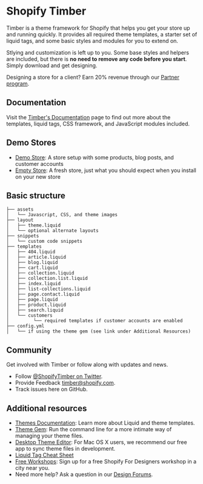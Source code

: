 Shopify Timber
=====================

Timber is a theme framework for Shopify that helps you get your store up and running quickly. It provides all required theme templates, a starter set of liquid tags, and some basic styles and modules for you to extend on.

Stlying and customization is left up to you. Some base styles and helpers are included, but there is **no need to remove any code before you start**. Simply download and get designing.

Designing a store for a client? Earn 20% revenue through our <a href="http://www.shopify.com/partners">Partner program<a/>.

Documentation
---------------------
Visit the [Timber's Documentation](http://shopify.com/timber/documentation) page to find out more about the templates, liquid tags, CSS framework, and JavaScript modules included.

Demo Stores
---------------------
- [Demo Store](https://timber-demo.myshopify.com/): A store setup with some products, blog posts, and customer accounts
- [Empty Store](https://timber-demo-empty.myshopify.com/): A fresh store, just what you should expect when you install on your new store

Basic structure
---------------
```
├── assets
│   └── Javascript, CSS, and theme images
├── layout
│   ├── theme.liquid
│   └── optional alternate layouts
├── snippets
│   └── custom code snippets
├── templates
│   ├── 404.liquid
│   ├── article.liquid
│   ├── blog.liquid
│   ├── cart.liquid
│   ├── collection.liquid
│   ├── collection.list.liquid
│   ├── index.liquid
│   ├── list-collections.liquid
│   ├── page.contact.liquid
│   ├── page.liquid
│   ├── product.liquid
│   ├── search.liquid
│   └── customers
│         └── required templates if customer accounts are enabled
├── config.yml
│   └── if using the theme gem (see link under Additional Resources)
```

Community
---------------------
Get involved with Timber or follow along with updates and news.

- Follow [@ShopifyTimber on Twitter](http://twitter.com/ShopifyTimber).
- Provide Feedback timber@shopify.com.
- Track issues here on GitHub.

Additional resources
---------------------
- [Themes Documentation][1]: Learn more about Liquid and theme templates.
- [Theme Gem][2]: Run the command line for a more intimate way of managing your theme files.
- [Desktop Theme Editor][3]: For Mac OS X users, we recommend our free app to sync theme files in development.
- [Liquid Tag Cheat Sheet][4]
- [Free Workshops][5]: Sign up for a free Shopify For Designers workshop in a city near you.
- Need more help? Ask a question in our [Design Forums][6].

[1]: http://docs.shopify.com/themes
[2]: https://github.com/Shopify/shopify_theme
[3]: http://apps.shopify.com/desktop-theme-editor
[4]: http://cheat.markdunkley.com
[5]: http://meetup.shopify.com/
[6]: http://ecommerce.shopify.com/c/ecommerce-design
